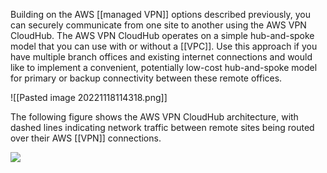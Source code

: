 Building on the AWS [[managed VPN]] options described previously, you can securely communicate from one site to another using the AWS VPN CloudHub. The AWS VPN CloudHub operates on a simple hub-and-spoke model that you can use with or without a [[VPC]]. Use this approach if you have multiple branch offices and existing internet connections and would like to implement a convenient, potentially low-cost hub-and-spoke model for primary or backup connectivity between these remote offices.

![[Pasted image 20221118114318.png]]

The following figure shows the AWS VPN CloudHub architecture, with dashed lines indicating network traffic between remote sites being routed over their AWS [[VPN]] connections.

![](https://docs.aws.amazon.com/images/whitepapers/latest/aws-vpc-connectivity-options/images/image12.png)